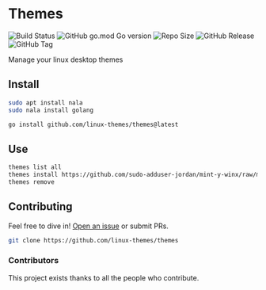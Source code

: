 # Themes

![Build Status](https://github.com/linux-themes/themes/actions/workflows/tests.yml/badge.svg)
![GitHub go.mod Go version](https://img.shields.io/github/go-mod/go-version/linux-themes/themes)
![Repo Size](https://img.shields.io/github/repo-size/linux-themes/themes)
![GitHub Release](https://img.shields.io/github/v/release/linux-themes/themes)
![GitHub Tag](https://img.shields.io/github/v/tag/linux-themes/themes)



Manage your linux desktop themes

## Install

```sh
sudo apt install nala
sudo nala install golang
```

```sh
go install github.com/linux-themes/themes@latest
```

## Use

```sh
themes list all
themes install https://github.com/sudo-adduser-jordan/mint-y-winx/raw/main/mint-y-winx.tar.xz
themes remove 
```

## Contributing

Feel free to dive in! [Open an issue](https://github.com/RichardLitt/standard-readme/issues/new) or submit PRs.

```sh
git clone https://github.com/linux-themes/themes  
```


### Contributors

This project exists thanks to all the people who contribute. 
<!-- <a href="https://github.com/RichardLitt/standard-readme/graphs/contributors"><img src="https://opencollective.com/standard-readme/contributors.svg?width=890&button=false" /></a> -->

